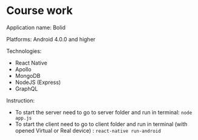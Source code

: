 # Course work

Application name: Bolid

Platforms: Android 4.0.0 and higher

Technologies:
* React Native
* Apollo
* MongoDB
* NodeJS (Express)
* GraphQL 

Instruction:
* To start the server need to go to server folder and run in terminal:
``` node app.js ```
* To start the client need to go to client folder and run in terminal (with opened Virtual or Real device) :
``` react-native run-android ```